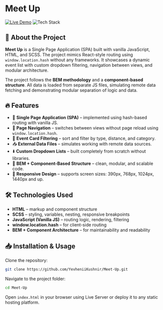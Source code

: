 # Meet Up

[![Live Demo](https://img.shields.io/badge/Demo-Live%20Preview-green?style=for-the-badge&logo=github)](https://yevheniikushnir.github.io/Meet-Up__Landing-Page/)
![Tech Stack](https://img.shields.io/badge/Stack-JavaScript%20%2B%20SCSS-orange?style=for-the-badge)

## 📌 About the Project

**Meet Up** is a Single Page Application (SPA) built with vanilla JavaScript, HTML, and SCSS. The project mimics React-style routing using `window.location.hash` without any frameworks. It showcases a dynamic event list with custom dropdown filtering, navigation between views, and modular architecture.

The project follows the **BEM methodology** and a **component-based structure**. All data is loaded from separate JS files, simulating remote data fetching and demonstrating modular separation of logic and data.

## 🔥 Features

- 📄 **Single Page Application (SPA)** – implemented using hash-based routing with vanilla JS.
- 🧭 **Page Navigation** – switches between views without page reload using `window.location.hash`.
- 🎴 **Event Card Filtering** – sort and filter by type, distance, and category.
- 📥 **External Data Files** – simulates working with remote data sources.
- ⬇️ **Custom Dropdown Lists** – built completely from scratch without libraries.
- 🎨 **BEM + Component-Based Structure** – clean, modular, and scalable code.
- 📱 **Responsive Design** – supports screen sizes: 390px, 768px, 1024px, 1440px and up.

## 🛠 Technologies Used

- **HTML** – markup and component structure  
- **SCSS** – styling, variables, nesting, responsive breakpoints  
- **JavaScript (Vanilla JS)** – routing logic, rendering, filtering  
- **window.location.hash** – for client-side routing  
- **BEM + Component Architecture** – for maintainability and readability

## 📥 Installation & Usage

Clone the repository:
```sh
git clone https://github.com/YevheniiKushnir/Meet-Up.git
```

Navigate to the project folder:
```sh
cd Meet-Up
```

Open `index.html` in your browser using Live Server or deploy it to any static hosting platform.
